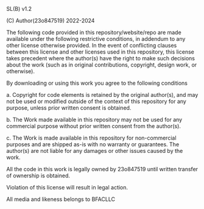 SL(B) v1.2

(C) Author(23o847519) 2022-2024

The following code provided in this repository/website/repo are made available under the following restrictive conditions, in addendum to any other license otherwise provided. In the event of conflicting clauses between this license and other licenses used in this repository, this license takes precedent where the author(s) have the right to make such decisions about the work (such as in original contributions, copyright, design work, or otherwise).

By downloading or using this work you agree to the following conditions

a. Copyright for code elements is retained by the original author(s), and may not be used or modified outside of the context of this repository for any purpose, unless prior written consent is obtained.

b. The Work made available in this repository may not be used for any commercial purpose without prior written consent from the author(s).

c. The Work is made available in this repository for non-commercial purposes and are shipped as-is with no warranty or guarantees. The author(s) are not liable for any damages or other issues caused by the work.

All the code in this work is legally owned by 23o847519 until written transfer of ownership is obtained. 

Violation of this license will result in legal action.

All media and likeness belongs to BFACLLC
